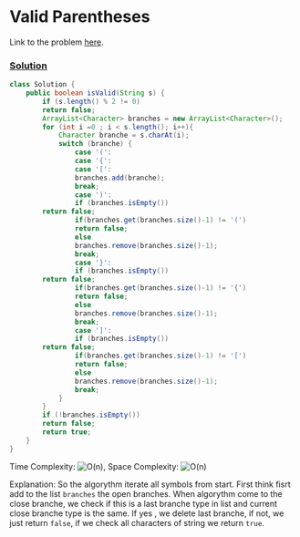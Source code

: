 # Valid Parentheses

Link to the problem [here](https://leetcode.com/problems/valid-parentheses/).

### [Solution](/Stack/20.%20Valid%20Parentheses/Solution.java)

```java
class Solution {
    public boolean isValid(String s) {
        if (s.length() % 2 != 0)
        return false;
        ArrayList<Character> branches = new ArrayList<Character>();
        for (int i =0 ; i < s.length(); i++){
            Character branche = s.charAt(i);
            switch (branche) {
                case '(':
                case '{':
                case '[':
                branches.add(branche);
                break;
                case ')':
                if (branches.isEmpty())
        return false;
                if(branches.get(branches.size()-1) != '(')
                return false;
                else
                branches.remove(branches.size()-1);
                break;
                case '}':
                if (branches.isEmpty())
        return false;
                if(branches.get(branches.size()-1) != '{')
                return false;
                else
                branches.remove(branches.size()-1);
                break;
                case ']':
                if (branches.isEmpty())
        return false;
                if(branches.get(branches.size()-1) != '[')
                return false;
                else
                branches.remove(branches.size()-1);
                break;
            }
        }
        if (!branches.isEmpty())
        return false;
        return true;
    }
}

```

Time Complexity: ![O(n)](<https://latex.codecogs.com/svg.image?\inline&space;O(n)>), Space Complexity: ![O(n)](<https://latex.codecogs.com/svg.image?\inline&space;O(n)>)

Explanation: So the algorythm iterate all symbols from start. First think fisrt add to the list `branches` the open branches. When algorythm come to the close branche, we  check if this is a last branche type in list and current close branche type is the same. If yes , we delete last branche, if not, we just return `false`, if we check all characters of string we return `true`.
